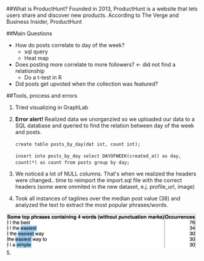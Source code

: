 ##What is ProductHunt?
Founded in 2013, ProductHunt is a website that lets users share and discover new products. According to The Verge and Business Insider, ProductHunt


##Main Questions
* How do posts correlate to day of the week?
	- sql query
	- Heat map
* Does posting more correlate to more followers? <- did not find a relationship
	- Do a t-test in R
* Did posts get upvoted when the collection was featured?


##Tools, process and errors
1. Tried visualizing in GraphLab
2. **Error alert!** Realized data we unorganzied so we uploaded our data to a SQL database and queried to find the relation between day of the week and posts.
 
   `create table posts_by_day(dat int, count int);`
   
   `insert into posts_by_day select DAYOFWEEK(created_at) as day, count(*) as count from posts group by day;`
   
3. We noticed a lot of NULL columns. That's when we realized the headers were changed.. time to reimport the import.sql file with the correct headers (some were ommited in the new dataset, e.j. profile_url, image)
4. Took all instances of taglines over the median post value (38) and analyzed the text to extract the most popular phrases/words.
<img src="pics/tagline_word_count.png/" width='500'>
5. 